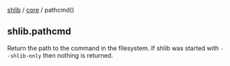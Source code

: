 [shlib][] / [core][] / pathcmd()

## shlib.pathcmd <command>

Return the path to the command in the filesystem.  If shlib was started with `--shlib-only` then nothing is returned.

[shlib]: http://github.com/major0/shlib "shlib"
[core]: __index__.md "core"
